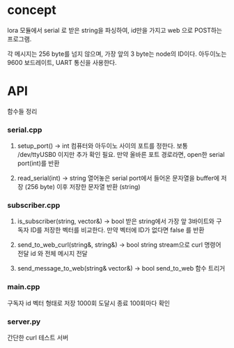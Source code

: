 # concept
lora 모듈에서 serial 로 받은 string을 파싱하여,
id만을 가지고 web 으로 POST하는 프로그램. 

각 메시지는 256 byte를 넘지 않으며, 가장 앞의 3 byte는 node의 ID이다.
아두이노는 9600 보드레이트, UART 통신을 사용한다. 


# API
함수들 정리

### serial.cpp
1. setup_port() -> int
컴퓨터와 아두이노 사이의 포트를 정한다. 
보통 /dev/ttyUSB0 이지만 추가 확인 필요.
만약 올바른 포트 경로라면, open한 serial port(int)를 반환

2. read_serial(int) -> string
열어놓은 serial port에서 들어온 문자열을 buffer에 저장 (256 byte)
이후 저장한 문자열 반환 (string)

### subscriber.cpp
1. is_subscriber(string, vector<string>&) -> bool
받은 string에서 가장 앞 3바이트와 구독자 ID를 저장한 벡터를 비교한다.
만약 벡터에 ID가 없다면 false 를 반환

2. send_to_web_curl(string&, string&) -> bool
string stream으로 curl 명령어 전달
id 와 전체 메시지 전달

3. send_message_to_web(string& vector<string>&) -> bool
send_to_web 함수 트리거

### main.cpp
구독자 id 벡터 형태로 저장
1000회 도달시 종료
100회마다 확인

### server.py
간단한 curl 테스트 서버
